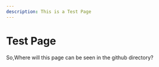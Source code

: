 ```yaml
---
description: This is a Test Page
---
```


# Test Page

So,Where will this page can be seen in the github directory?

